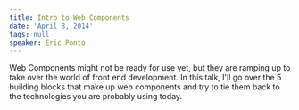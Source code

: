 ```yaml
---
title: Intro to Web Components
date: 'April 8, 2014'
tags: null
speaker: Eric Ponto
---
```




Web Components might not be ready for use yet, but they are ramping up to take over the world of front end development. In this talk, I'll go over the 5 building blocks that make up web components and try to tie them back to the technologies you are probably using today.


